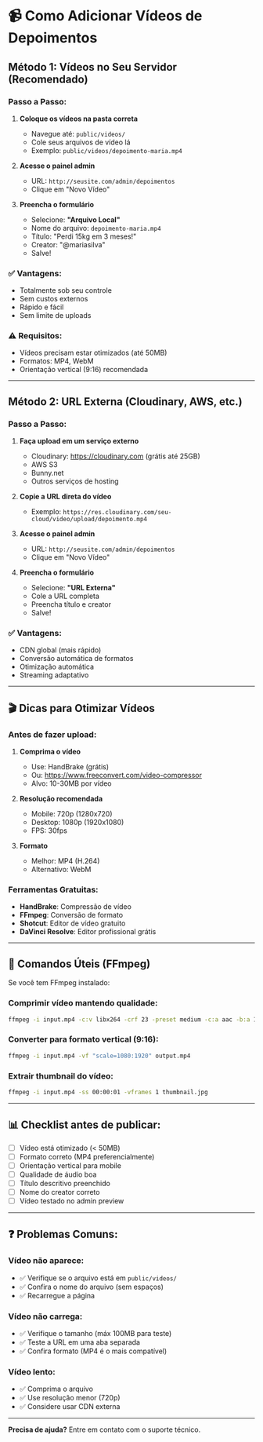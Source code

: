 # 📹 Como Adicionar Vídeos de Depoimentos

## Método 1: Vídeos no Seu Servidor (Recomendado)

### Passo a Passo:

1. **Coloque os vídeos na pasta correta**
   - Navegue até: `public/videos/`
   - Cole seus arquivos de vídeo lá
   - Exemplo: `public/videos/depoimento-maria.mp4`

2. **Acesse o painel admin**
   - URL: `http://seusite.com/admin/depoimentos`
   - Clique em "Novo Vídeo"

3. **Preencha o formulário**
   - Selecione: **"Arquivo Local"**
   - Nome do arquivo: `depoimento-maria.mp4`
   - Título: "Perdi 15kg em 3 meses!"
   - Creator: "@mariasilva"
   - Salve!

### ✅ Vantagens:
- Totalmente sob seu controle
- Sem custos externos
- Rápido e fácil
- Sem limite de uploads

### ⚠️ Requisitos:
- Vídeos precisam estar otimizados (até 50MB)
- Formatos: MP4, WebM
- Orientação vertical (9:16) recomendada

---

## Método 2: URL Externa (Cloudinary, AWS, etc.)

### Passo a Passo:

1. **Faça upload em um serviço externo**
   - Cloudinary: https://cloudinary.com (grátis até 25GB)
   - AWS S3
   - Bunny.net
   - Outros serviços de hosting

2. **Copie a URL direta do vídeo**
   - Exemplo: `https://res.cloudinary.com/seu-cloud/video/upload/depoimento.mp4`

3. **Acesse o painel admin**
   - URL: `http://seusite.com/admin/depoimentos`
   - Clique em "Novo Vídeo"

4. **Preencha o formulário**
   - Selecione: **"URL Externa"**
   - Cole a URL completa
   - Preencha título e creator
   - Salve!

### ✅ Vantagens:
- CDN global (mais rápido)
- Conversão automática de formatos
- Otimização automática
- Streaming adaptativo

---

## 🎬 Dicas para Otimizar Vídeos

### Antes de fazer upload:

1. **Comprima o vídeo**
   - Use: HandBrake (grátis)
   - Ou: https://www.freeconvert.com/video-compressor
   - Alvo: 10-30MB por vídeo

2. **Resolução recomendada**
   - Mobile: 720p (1280x720)
   - Desktop: 1080p (1920x1080)
   - FPS: 30fps

3. **Formato**
   - Melhor: MP4 (H.264)
   - Alternativo: WebM

### Ferramentas Gratuitas:
- **HandBrake**: Compressão de vídeo
- **FFmpeg**: Conversão de formato
- **Shotcut**: Editor de vídeo gratuito
- **DaVinci Resolve**: Editor profissional grátis

---

## 🔧 Comandos Úteis (FFmpeg)

Se você tem FFmpeg instalado:

### Comprimir vídeo mantendo qualidade:
```bash
ffmpeg -i input.mp4 -c:v libx264 -crf 23 -preset medium -c:a aac -b:a 128k output.mp4
```

### Converter para formato vertical (9:16):
```bash
ffmpeg -i input.mp4 -vf "scale=1080:1920" output.mp4
```

### Extrair thumbnail do vídeo:
```bash
ffmpeg -i input.mp4 -ss 00:00:01 -vframes 1 thumbnail.jpg
```

---

## 📊 Checklist antes de publicar:

- [ ] Vídeo está otimizado (< 50MB)
- [ ] Formato correto (MP4 preferencialmente)
- [ ] Orientação vertical para mobile
- [ ] Qualidade de áudio boa
- [ ] Título descritivo preenchido
- [ ] Nome do creator correto
- [ ] Vídeo testado no admin preview

---

## ❓ Problemas Comuns:

### Vídeo não aparece:
- ✅ Verifique se o arquivo está em `public/videos/`
- ✅ Confira o nome do arquivo (sem espaços)
- ✅ Recarregue a página

### Vídeo não carrega:
- ✅ Verifique o tamanho (máx 100MB para teste)
- ✅ Teste a URL em uma aba separada
- ✅ Confira formato (MP4 é o mais compatível)

### Vídeo lento:
- ✅ Comprima o arquivo
- ✅ Use resolução menor (720p)
- ✅ Considere usar CDN externa

---

**Precisa de ajuda?** Entre em contato com o suporte técnico.

